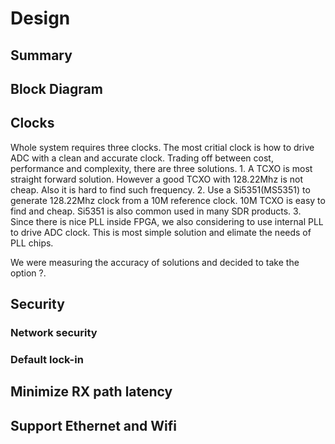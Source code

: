 # Design

## Summary

## Block Diagram

## Clocks
Whole system requires three clocks. The most critial clock is how to drive ADC with a clean and accurate clock. Trading off between cost, performance and complexity, there are three solutions. 1. A TCXO is most straight forward solution. However a good TCXO with 128.22Mhz is not cheap. Also it is hard to find such frequency. 2. Use a Si5351(MS5351) to generate 128.22Mhz clock from a 10M reference clock. 10M TCXO is easy to find and cheap. Si5351 is also common used in many SDR products. 3. Since there is nice PLL inside FPGA, we also considering to use internal PLL to drive ADC clock. This is most simple solution and elimate the needs of PLL chips.

We were measuring the accuracy of solutions and decided to take the option ?.

## Security

### Network security

### Default lock-in



## Minimize RX path latency


## Support Ethernet and Wifi


## 